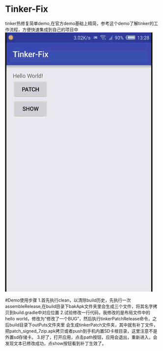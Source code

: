 # Tinker-Fix
tinker热修复简单demo,在官方demo基础上精简，参考这个demo了解tinker的工作流程，方便快速集成到自己的项目中
![Tinker](https://github.com/hiliving/Tinker-Fix/blob/master/app/screenshot/tinker.gif)

#Demo使用步骤
  1.首先执行clean，以清除build历史，先执行一次assembleRelease,在build目录下bakApk文件夹里会生成三个文件，将其名字拷贝到build.gradle中对应位置
  2.试验修改一行代码，我修改的是布局文件中的hello world，修改为“修改了一个BUG”，然后执行tinkerPatchRelease命令，之后build目录下outPuts文件夹里
    会生成tinkerPatch文件夹，其中就有补丁文件，把patch_signed_7zip.apk拷贝或者push到手机内置SD卡根目录，这里注意不是外置sd存储卡。
  3.好了，打开应用，点击path按钮，应用会退出，重新进入，会发现文本已修改成功，点show按钮看到补丁生效了。
